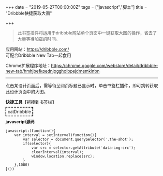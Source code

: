 +++
date = "2019-05-27T00:00:00Z"
tags = ["javascript","脚本"]
title = "Dribbble快捷获取大图"

+++

> 此书签插件将运用于dribbble网站单个页面中一键获取大图的操作，省去了大量等待加载的时间。<!--more-->

应用网站：https://dribbble.com/  
可配合Dribbble New Tab一起食用  

Chrome扩展程序地址：https://chrome.google.com/webstore/detail/dribbble-new-tab/hmhjbefkpednjogghoibpejdmemkinbn

---
点击某设计页面后，需等待至网页标题已显示时，单击书签栏插件，即可跳转获取此设计页面中的大图。

**快捷工具**【拖拽到书签栏】  

<a href="javascript:(function(){var c=setInterval(function(){var a=document.querySelector('.the-shot');if(a){var b=a.getAttribute('data-img-src');clearInterval(c);window.location.replace(b)}},1000)}())" style="text-decoration: none;border:2px dashed;padding:5px;">catDribbble</a>

**javascript源码**
```
javascript:(function(){
	var interval = setInterval(function(){
		var selector = document.querySelector('.the-shot');
		if(selector){
			var src = selector.getAttribute('data-img-src');
			clearInterval(interval);
			window.location.replace(src);
		}
	},1000)
}())
```